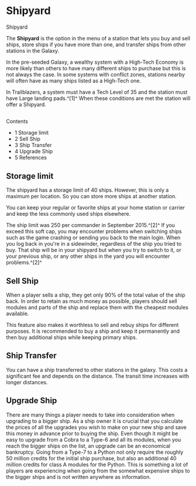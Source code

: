 # Shipyard
Shipyard
 		 	 

The **Shipyard** is the option in the menu of a station that lets you buy and sell ships, store ships if you have more than one, and transfer ships from other stations in the Galaxy.

In the pre-seeded Galaxy, a wealthy system with a High-Tech Economy is more likely than others to have many different ships to purchase but this is not always the case. In some systems with conflict zones, stations nearby will often have as many ships listed as a High-Tech one.

In Trailblazers, a system must have a Tech Level of 35 and the station must have Large landing pads.^[1]^ When these conditions are met the station will offer a Shipyard.

## 

Contents

- 1 Storage limit
- 2 Sell Ship
- 3 Ship Transfer
- 4 Upgrade Ship
- 5 References

## Storage limit

The shipyard has a storage limit of 40 ships. However, this is only a maximum per location.  So you can store more ships at another station.

You can keep your regular or favorite ships at your home station or carrier and keep the less commonly used ships elsewhere.

The ship limit was 250 per commander in September 2015.^[2]^ If you exceed this soft cap, you may encounter problems when switching ships such as the game crashing or sending you back to the main login. When you log back in you're in a sidewinder, regardless of the ship you tried to buy. That ship will be in your shipyard but when you try to switch to it, or your previous ship, or any other ships in the yard you will encounter problems.^[2]^

## Sell Ship

When a player sells a ship, they get only 90% of the total value of the ship back. In order to retain as much money as possible, players should sell modules and parts of the ship and replace them with the cheapest modules available.

This feature also makes it worthless to sell and rebuy ships for different purposes. It is recommended to buy a ship and keep it permanently and then buy additional ships while keeping primary ships.

## Ship Transfer

You can have a ship transferred to other stations in the galaxy. This costs a significant fee and depends on the distance. The transit time increases with longer distances.

## Upgrade Ship

There are many things a player needs to take into consideration when upgrading to a bigger ship. As a ship owner it is crucial that you calculate the prices of all the upgrades you wish to make on your new ship and save this money in advance prior to buying the ship. Even though it might be easy to upgrade from a Cobra to a Type-6 and all its modules, when you reach the bigger ships on the list, an upgrade can be an economical bankruptcy. Going from a Type-7 to a Python not only require the roughly 50 million credits for the initial ship purchase, but also an additional 40 million credits for class A modules for the Python. This is something a lot of players are experiencing when going from the somewhat expensive ships to the bigger ships and is not written anywhere as information.